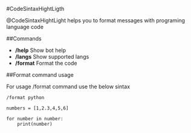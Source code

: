 #CodeSintaxHightLigth

@CodeSintaxHightLight helps you to format messages with programing language code

##Commands

- **/help** Show bot help
- **/langs** Show supported langs
- **/format** Format the code

##Format command usage

For usage /format command use the below sintax

```
/format python

numbers = [1,2.3,4,5,6]

for number in number:
	print(number)
```